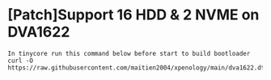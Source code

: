 # [Patch]Support 16 HDD & 2 NVME on DVA1622
```
In tinycore run this command below before start to build bootloader
curl -O https://raw.githubusercontent.com/maitien2004/xpenology/main/dva1622.dts
```
